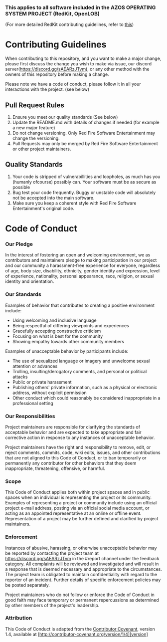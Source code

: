 ### This applies to all software included in the AZOS OPERATING SYSTEM PROJECT (RedKit, OpenLOB)
(For more detailed RedKit contributing guidelines, refer to [this](https://sites.google.com/view/redkit/contribute))

# Contributing Guidelines

When contributing to this repository, and you want to make a major change, please first discuss 
the change you wish to make via issue, our discord server(https://discord.gg/sAEARzJTvm), or any 
other method with the owners of this repository before making a change. 

Please note we have a code of conduct, please follow it in all your interactions with the project.
(see below)

## Pull Request Rules

1. Ensure you meet our quality standards (See below)
2. Update the README.md with details of changes if needed (for example a new major feature)
3. Do not change versioning. Only Red Fire Software Entertainment may change the versioning.
5. Pull Requests may only be merged by Red Fire Software Entertainment or other project maintainers.

## Quality Standards

1. Your code is stripped of vulnerabillities and loopholes, as much has you (humanly ofcourse) possibly
   can. Your software must be as secure as possible
2. Bug test your code frequently. Buggy or unstable code will absolutely not be accepted into the main
   software.
3. Make sure you keep a coherent style with Red Fire Software Entertainment's original code.

# Code of Conduct

### Our Pledge

In the interest of fostering an open and welcoming environment, we as
contributors and maintainers pledge to making participation in our project and
our community a harassment-free experience for everyone, regardless of age, body
size, disability, ethnicity, gender identity and expression, level of experience,
nationality, personal appearance, race, religion, or sexual identity and
orientation.

### Our Standards

Examples of behavior that contributes to creating a positive environment
include:

* Using welcoming and inclusive language
* Being respectful of differing viewpoints and experiences
* Gracefully accepting constructive criticism
* Focusing on what is best for the community
* Showing empathy towards other community members

Examples of unacceptable behavior by participants include:

* The use of sexualized language or imagery and unwelcome sexual attention or
advances
* Trolling, insulting/derogatory comments, and personal or political attacks
* Public or private harassment
* Publishing others' private information, such as a physical or electronic
  address, without explicit permission
* Other conduct which could reasonably be considered inappropriate in a
  professional setting

### Our Responsibilities

Project maintainers are responsible for clarifying the standards of acceptable
behavior and are expected to take appropriate and fair corrective action in
response to any instances of unacceptable behavior.

Project maintainers have the right and responsibility to remove, edit, or
reject comments, commits, code, wiki edits, issues, and other contributions
that are not aligned to this Code of Conduct, or to ban temporarily or
permanently any contributor for other behaviors that they deem inappropriate,
threatening, offensive, or harmful.

### Scope

This Code of Conduct applies both within project spaces and in public spaces
when an individual is representing the project or its community. Examples of
representing a project or community include using an official project e-mail
address, posting via an official social media account, or acting as an appointed
representative at an online or offline event. Representation of a project may be
further defined and clarified by project maintainers.

### Enforcement

Instances of abusive, harassing, or otherwise unacceptable behavior may be
reported by contacting the project team at https://discord.gg/sAEARzJTvm in the
#report channel under the feedback category. All complaints will be reviewed and 
investigated and will result in a response that is deemed necessary and appropriate 
to the circumstances. The project team is obligated to maintain confidentiality with 
regard to the reporter of an incident. Further details of specific enforcement policies 
may be posted separately.

Project maintainers who do not follow or enforce the Code of Conduct in good
faith may face temporary or permanent repercussions as determined by other
members of the project's leadership.

### Attribution

This Code of Conduct is adapted from the [Contributor Covenant][homepage], version 1.4,
available at [http://contributor-covenant.org/version/1/4][version]

[homepage]: http://contributor-covenant.org
[version]: http://contributor-covenant.org/version/1/4/
